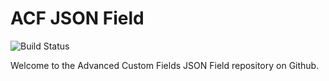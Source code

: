 # ACF JSON Field

![Build Status](https://circleci.com/gh/VictorHugoBatista/Advanced-Custom-Fields-JSON-Field.svg?circle-token=04f9f7a4e8c724e4f87ed0752d9d5fcce8736e8e)

Welcome to the Advanced Custom Fields JSON Field repository on Github.
